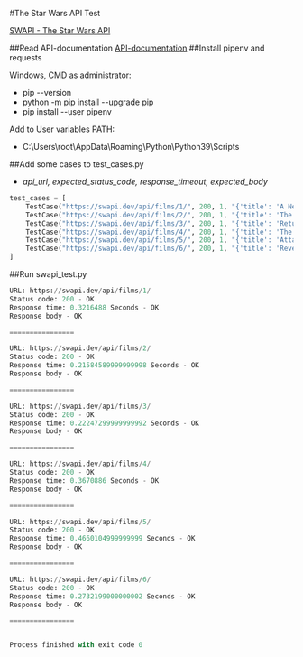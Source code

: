 #The Star Wars API Test

[SWAPI - The Star Wars API](https://swapi.dev/ "SWAPI - The Star Wars API")

##Read API-documentation
[API-documentation](https://swapi.dev/documentation "SWAPI - The Star Wars API")
##Install pipenv and requests

Windows, CMD as administrator:
<!-- UL -->
* pip --version
* python -m pip install --upgrade pip
* pip install --user pipenv

Add to User variables PATH:
<!-- UL -->
* C:\Users\root\AppData\Roaming\Python\Python39\Scripts

##Add some cases to test_cases.py

<!-- UL -->
* _api_url, 
expected_status_code, 
response_timeout, 
expected_body_
```python
test_cases = [
    TestCase("https://swapi.dev/api/films/1/", 200, 1, "{'title': 'A New Hope', 'episode_id': 4,"
    TestCase("https://swapi.dev/api/films/2/", 200, 1, "{'title': 'The Empire Strikes Back', 'episode_id': 5,"
    TestCase("https://swapi.dev/api/films/3/", 200, 1, "{'title': 'Return of the Jedi', 'episode_id': 6,"
    TestCase("https://swapi.dev/api/films/4/", 200, 1, "{'title': 'The Phantom Menace', 'episode_id': 1,"
    TestCase("https://swapi.dev/api/films/5/", 200, 1, "{'title': 'Attack of the Clones', 'episode_id': 2,"
    TestCase("https://swapi.dev/api/films/6/", 200, 1, "{'title': 'Revenge of the Sith', 'episode_id': 3,"
]
```

##Run swapi_test.py
```python
URL: https://swapi.dev/api/films/1/
Status code: 200 - OK
Response time: 0.3216488 Seconds - OK
Response body - OK

================

URL: https://swapi.dev/api/films/2/
Status code: 200 - OK
Response time: 0.21584589999999998 Seconds - OK
Response body - OK

================

URL: https://swapi.dev/api/films/3/
Status code: 200 - OK
Response time: 0.22247299999999992 Seconds - OK
Response body - OK

================

URL: https://swapi.dev/api/films/4/
Status code: 200 - OK
Response time: 0.3670886 Seconds - OK
Response body - OK

================

URL: https://swapi.dev/api/films/5/
Status code: 200 - OK
Response time: 0.4660104999999999 Seconds - OK
Response body - OK

================

URL: https://swapi.dev/api/films/6/
Status code: 200 - OK
Response time: 0.2732199000000002 Seconds - OK
Response body - OK

================


Process finished with exit code 0
```

